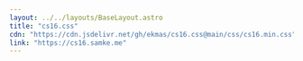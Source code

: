 ```yaml
---
layout: ../../layouts/BaseLayout.astro
title: "cs16.css"
cdn: "https://cdn.jsdelivr.net/gh/ekmas/cs16.css@main/css/cs16.min.css"
link: "https://cs16.samke.me"
---
```

